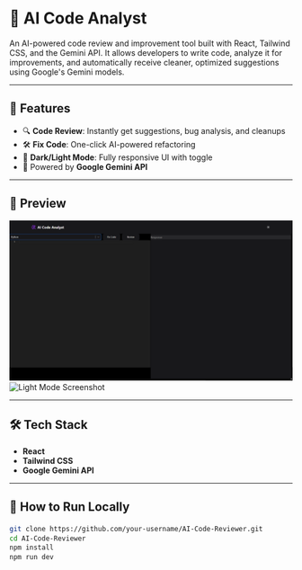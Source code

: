 # 🧠 AI Code Analyst

An AI-powered code review and improvement tool built with React, Tailwind CSS, and the Gemini API. It allows developers to write code, analyze it for improvements, and automatically receive cleaner, optimized suggestions using Google's Gemini models.

---

## 🚀 Features

- 🔍 **Code Review**: Instantly get suggestions, bug analysis, and cleanups
- 🛠️ **Fix Code**: One-click AI-powered refactoring
- 🌙 **Dark/Light Mode**: Fully responsive UI with toggle
- 🧠 Powered by **Google Gemini API**
---

## 📸 Preview

![Dark Mode Screenshot](screenshots/ai-code-analyst-darkmode.png)
![Light Mode Screenshot](./screenshots/light-mode.png)

---

## 🛠️ Tech Stack

- **React**
- **Tailwind CSS**
- **Google Gemini API**

---

## 🧪 How to Run Locally

```bash
git clone https://github.com/your-username/AI-Code-Reviewer.git
cd AI-Code-Reviewer
npm install
npm run dev
